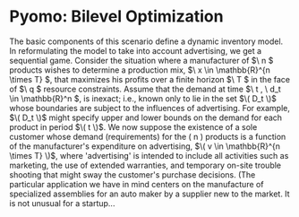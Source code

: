 # Pyomo: Bilevel Optimization

The basic components of this scenario define a dynamic inventory model. In reformulating the model to take into account advertising, we get a sequential game. Consider the situation where a manufacturer of $\ n \$ products wishes to determine a production mix, $\ x \in \mathbb{R}^{n \times T} \$, that maximizes his profits over a finite horizon $\ T \$ in the face of $\ q \$ resource constraints. Assume that the demand at time $\ t \, \ d_t \in \mathbb{R}^n \$, is inexact; i.e., known only to lie in the set $\( D_t \)$ whose boundaries are subject to the influences of advertising. For example, $\( D_t \)$ might specify upper and lower bounds on the demand for each product in period $\( t \)$. We now suppose the existence of a sole customer whose demand (requirements) for the \( n \) products is a function of the manufacturer's expenditure on advertising, $\( v \in \mathbb{R}^{n \times T} \)$, where 'advertising' is intended to include all activities such as marketing, the use of extended warranties, and temporary on-site trouble shooting that might sway the customer's purchase decisions. (The particular application we have in mind centers on the manufacture of specialized assemblies for an auto maker by a supplier new to the market. It is not unusual for a startup...


